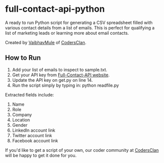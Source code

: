 # full-contact-api-python
A ready to run Python script for generating a CSV spreadsheet filled with various contact details from a list of emails.
This is perfect for qualifying a list of marketing leads or learning more about email contacts.

Created by [VaibhavMule](https://www.codersclan.net/profile/VaibhavMule?utm_source=github_full-contact-api-python) of [CodersClan](https://www.codersclan.net/?utm_source=github_full-contact-api-python).

## How to Run ##

1. Add your list of emails to inspect to sample.txt.
2. Get your API key from [Full-Contact-API website](https://www.fullcontact.com/developer/).
3. Update the API key on get.py on line 14.
4. Run the script simply by typing in: python readfile.py

Extracted fields include:

1. Name
2. Role
3. Company
4. Location
5. Gender
6. LinkedIn account link
7. Twitter account link
8. Facebook account link

If you'd like to get a script of your own, our coder community at [CodersClan](https://www.codersclan.net/?utm_source=github_full-contact-api-python) will be happy to get it done for you.
